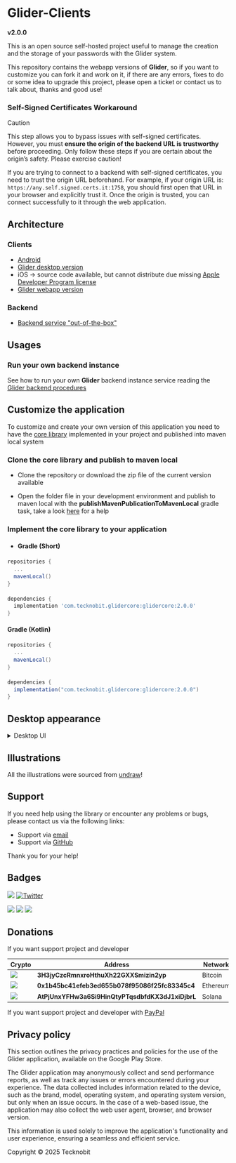 # Glider-Clients

**v2.0.0**

This is an open source self-hosted project useful to manage the creation and the storage of
your passwords with the Glider system.

This repository contains the webapp versions of **Glider**,
so if you want to customize you can fork it and work on it, if there are any errors, fixes to do or
some
idea to upgrade this project, please open a ticket or contact us to talk about, thanks and good
use!

### Self-Signed Certificates Workaround

> [!CAUTION]  
> This step allows you to bypass issues with self-signed certificates. However, you must **ensure the origin of the backend URL is trustworthy** before proceeding. Only follow these steps if you are certain about the origin’s safety. Please exercise caution!  

If you are trying to connect to a backend with self-signed certificates, you need to trust the origin URL beforehand. For example, if your origin URL is: `https://any.self.signed.certs.it:1758`, you should first open that URL in your browser and explicitly trust it. Once the origin is trusted, you can connect successfully to it through the web application.

## Architecture

### Clients

- [Android](https://play.google.com/store/apps/details?id=com.tecknobit.glider)
- [Glider desktop version](https://github.com/N7ghtm4r3/Glider-Clients/releases/tag/2.0.0)
- iOS -> source code available, but cannot distribute due
  missing [Apple Developer Program license](https://developer.apple.com/programs/)
- [Glider webapp version](https://github.com/N7ghtm4r3/Glider-WebApp)

### Backend

- [Backend service "out-of-the-box"](https://github.com/N7ghtm4r3/Glider/releases/tag/2.0.0)

## Usages

### Run your own backend instance

See how to run your own **Glider** backend instance service reading
the [Glider backend procedures](https://github.com/N7ghtm4r3/Glider#readme)

## Customize the application

To customize and create your own version of this application you need to have
the [core library](https://github.com/N7ghtm4r3/Glider/tree/main/core)
implemented in your project and published into maven local system

### Clone the core library and publish to maven local

- Clone the repository or download the zip file of the current version available

- Open the folder file in your development environment and publish to maven local with the
  **publishMavenPublicationToMavenLocal** gradle task, take a
  look [here](https://docs.gradle.org/current/userguide/publishing_maven.html)
  for a help

### Implement the core library to your application

- #### Gradle (Short)

```gradle
repositories {
  ...
  mavenLocal()
}

dependencies {
  implementation 'com.tecknobit.glidercore:glidercore:2.0.0'
}
```

#### Gradle (Kotlin)

```gradle
repositories {
  ...
  mavenLocal()
}

dependencies {
  implementation("com.tecknobit.glidercore:glidercore:2.0.0")
}
```

## Desktop appearance

<details>
  <summary>Desktop UI</summary>
  <img src="https://github.com/N7ghtm4r3/Glider-Clients/blob/main/images/generate_desktop_eng.png" alt="generate_password"/>
  <img src="https://github.com/N7ghtm4r3/Glider-Clients/blob/main/images/insert_desktop_eng.png" alt="insert_password"/>
  <img src="https://github.com/N7ghtm4r3/Glider-Clients/blob/main/images/keychain_desktop_eng.png" alt="keychain"/>
  <img src="https://github.com/N7ghtm4r3/Glider-Clients/blob/main/images/account_desktop_eng.png" alt="account"/>
</details>

## Illustrations

All the illustrations were sourced from [undraw](https://undraw.co/)!

## Support

If you need help using the library or encounter any problems or bugs, please contact us via the
following links:

- Support via [email](mailto:infotecknobitcompany@gmail.com)
- Support via [GitHub](https://github.com/N7ghtm4r3/Glider-Clients/issues/new)

Thank you for your help!

## Badges

[![](https://img.shields.io/badge/Google_Play-414141?style=for-the-badge&logo=google-play&logoColor=white)](https://play.google.com/store/apps/developer?id=Tecknobit)
[![Twitter](https://img.shields.io/badge/Twitter-1DA1F2?style=for-the-badge&logo=twitter&logoColor=white)](https://twitter.com/tecknobit)

[![](https://img.shields.io/badge/Java-ED8B00?style=for-the-badge&logo=java&logoColor=white)](https://www.oracle.com/java/)
[![](https://img.shields.io/badge/Kotlin-0095D5?&style=for-the-badge&logo=kotlin&logoColor=white)](https://kotlinlang.org/)
[![](https://img.shields.io/badge/Android-3DDC84?style=for-the-badge&logo=android&logoColor=white)](https://play.google.com/store/apps/details?id=com.tecknobit.glider)

## Donations

If you want support project and developer

| Crypto                                                                                              | Address                                          | Network  |
|-----------------------------------------------------------------------------------------------------|--------------------------------------------------|----------|
| ![](https://img.shields.io/badge/Bitcoin-000000?style=for-the-badge&logo=bitcoin&logoColor=white)   | **3H3jyCzcRmnxroHthuXh22GXXSmizin2yp**           | Bitcoin  |
| ![](https://img.shields.io/badge/Ethereum-3C3C3D?style=for-the-badge&logo=Ethereum&logoColor=white) | **0x1b45bc41efeb3ed655b078f95086f25fc83345c4**   | Ethereum |
| ![](https://img.shields.io/badge/Solana-000?style=for-the-badge&logo=Solana&logoColor=9945FF)       | **AtPjUnxYFHw3a6Si9HinQtyPTqsdbfdKX3dJ1xiDjbrL** | Solana   |

If you want support project and developer
with [PayPal](https://www.paypal.com/donate/?hosted_button_id=5QMN5UQH7LDT4)

## Privacy policy

This section outlines the privacy practices and policies for the use of the Glider application,
available on the Google Play Store.

The Glider application may anonymously collect and send performance reports, as well as track any
issues or errors encountered during your experience. The data collected includes information related
to the device, such
as the brand, model, operating system, and operating system version, but only when an issue occurs.
In the case of a
web-based issue, the application may also collect the web user agent, browser, and browser version.

This information is used solely to improve the application's functionality and user experience,
ensuring a seamless and
efficient service.

Copyright © 2025 Tecknobit
